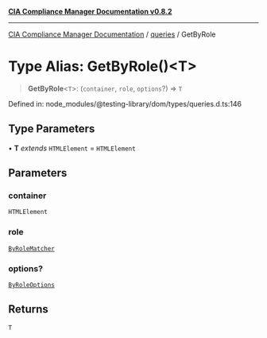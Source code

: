 [**CIA Compliance Manager Documentation v0.8.2**](../../../README.md)

***

[CIA Compliance Manager Documentation](../../../globals.md) / [queries](../README.md) / GetByRole

# Type Alias: GetByRole()\<T\>

> **GetByRole**\<`T`\>: (`container`, `role`, `options`?) => `T`

Defined in: node\_modules/@testing-library/dom/types/queries.d.ts:146

## Type Parameters

• **T** *extends* `HTMLElement` = `HTMLElement`

## Parameters

### container

`HTMLElement`

### role

[`ByRoleMatcher`](../../../type-aliases/ByRoleMatcher.md)

### options?

[`ByRoleOptions`](../interfaces/ByRoleOptions.md)

## Returns

`T`
